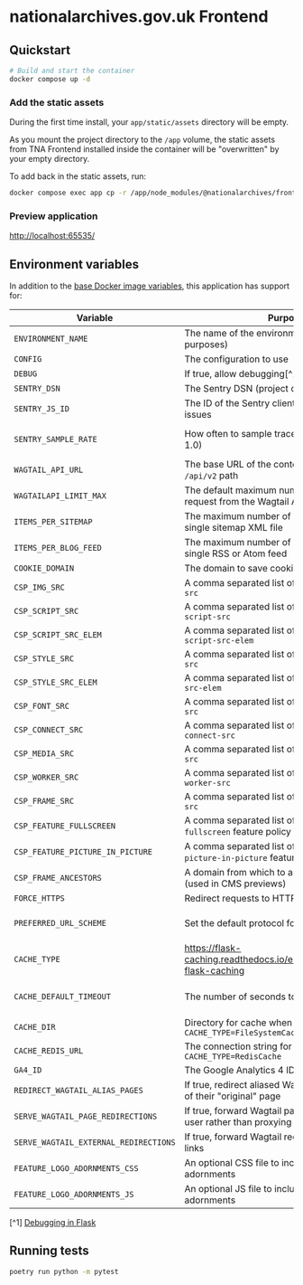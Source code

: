 # nationalarchives.gov.uk Frontend

## Quickstart

```sh
# Build and start the container
docker compose up -d
```

### Add the static assets

During the first time install, your `app/static/assets` directory will be empty.

As you mount the project directory to the `/app` volume, the static assets from TNA Frontend installed inside the container will be "overwritten" by your empty directory.

To add back in the static assets, run:

```sh
docker compose exec app cp -r /app/node_modules/@nationalarchives/frontend/nationalarchives/assets /app/app/static
```

### Preview application

<http://localhost:65535/>

## Environment variables

In addition to the [base Docker image variables](https://github.com/nationalarchives/docker/blob/main/docker/tna-python/README.md#environment-variables), this application has support for:

| Variable                              | Purpose                                                                     | Default                                        |
| ------------------------------------- | --------------------------------------------------------------------------- | ---------------------------------------------- |
| `ENVIRONMENT_NAME`                    | The name of the environment (for reporting purposes)                        | `production`                                   |
| `CONFIG`                              | The configuration to use                                                    | `config.Production`                            |
| `DEBUG`                               | If true, allow debugging[^1]                                                | `False`                                        |
| `SENTRY_DSN`                          | The Sentry DSN (project code)                                               | _none_                                         |
| `SENTRY_JS_ID`                        | The ID of the Sentry client project to catch issues                         | _none_                                         |
| `SENTRY_SAMPLE_RATE`                  | How often to sample traces and profiles (0-1.0)                             | production: `0.1`, staging: `1`, develop: `0`  |
| `WAGTAIL_API_URL`                     | The base URL of the content API, including the `/api/v2` path               | _none_                                         |
| `WAGTAILAPI_LIMIT_MAX`                | The default maximum number of items to request from the Wagtail API         | `20`                                           |
| `ITEMS_PER_SITEMAP`                   | The maximum number of items to add to a single sitemap XML file             | `500`                                          |
| `ITEMS_PER_BLOG_FEED`                 | The maximum number of items to add to a single RSS or Atom feed             | `50`                                           |
| `COOKIE_DOMAIN`                       | The domain to save cookie preferences against                               | _none_                                         |
| `CSP_IMG_SRC`                         | A comma separated list of CSP rules for `img-src`                           | `'self'`                                       |
| `CSP_SCRIPT_SRC`                      | A comma separated list of CSP rules for `script-src`                        | `'self'`                                       |
| `CSP_SCRIPT_SRC_ELEM`                 | A comma separated list of CSP rules for `script-src-elem`                   | `'self'`                                       |
| `CSP_STYLE_SRC`                       | A comma separated list of CSP rules for `style-src`                         | `'self'`                                       |
| `CSP_STYLE_SRC_ELEM`                  | A comma separated list of CSP rules for `style-src-elem`                    | `'self'`                                       |
| `CSP_FONT_SRC`                        | A comma separated list of CSP rules for `font-src`                          | `'self'`                                       |
| `CSP_CONNECT_SRC`                     | A comma separated list of CSP rules for `connect-src`                       | `'self'`                                       |
| `CSP_MEDIA_SRC`                       | A comma separated list of CSP rules for `media-src`                         | `'self'`                                       |
| `CSP_WORKER_SRC`                      | A comma separated list of CSP rules for `worker-src`                        | `'self'`                                       |
| `CSP_FRAME_SRC`                       | A comma separated list of CSP rules for `frame-src`                         | `'self'`                                       |
| `CSP_FEATURE_FULLSCREEN`              | A comma separated list of rules for the `fullscreen` feature policy         | `'self'`                                       |
| `CSP_FEATURE_PICTURE_IN_PICTURE`      | A comma separated list of rules for the `picture-in-picture` feature policy | `'self'`                                       |
| `CSP_FRAME_ANCESTORS`                 | A domain from which to allow frame embedding (used in CMS previews)         | _none_                                         |
| `FORCE_HTTPS`                         | Redirect requests to HTTPS as part of the CSP                               | _none_                                         |
| `PREFERRED_URL_SCHEME`                | Set the default protocol for generating links                               | production/staging: `https`, develop: `http`   |
| `CACHE_TYPE`                          | https://flask-caching.readthedocs.io/en/latest/#configuring-flask-caching   | `FileSystemCache`                              |
| `CACHE_DEFAULT_TIMEOUT`               | The number of seconds to cache pages for                                    | production: `300`, staging: `10`, develop: `1` |
| `CACHE_DIR`                           | Directory for cache when using `CACHE_TYPE=FileSystemCache`                 | `/tmp`                                         |
| `CACHE_REDIS_URL`                     | The connection string for Redis when using `CACHE_TYPE=RedisCache`          | _none_                                         |
| `GA4_ID`                              | The Google Analytics 4 ID                                                   | _none_                                         |
| `REDIRECT_WAGTAIL_ALIAS_PAGES`        | If true, redirect aliased Wagtail pages to the URI of their "original" page | `True`                                         |
| `SERVE_WAGTAIL_PAGE_REDIRECTIONS`     | If true, forward Wagtail page redirects to the user rather than proxying    | `True`                                         |
| `SERVE_WAGTAIL_EXTERNAL_REDIRECTIONS` | If true, forward Wagtail redirects to external links                        | `True`                                         |
| `FEATURE_LOGO_ADORNMENTS_CSS`         | An optional CSS file to include for logo adornments                         | _none_                                         |
| `FEATURE_LOGO_ADORNMENTS_JS`          | An optional JS file to include for logo adornments                          | _none_                                         |

[^1] [Debugging in Flask](https://flask.palletsprojects.com/en/2.3.x/debugging/)

## Running tests

```sh
poetry run python -m pytest
```
